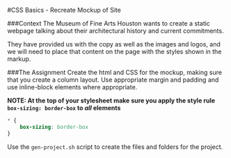 #CSS Basics - Recreate Mockup of Site

###Context
The Museum of Fine Arts Houston wants to create a static webpage talking about their architectural history and current commitments.  

They have provided us with the copy as well as the images and logos, and we will need to place that content on the page with the styles shown in the markup.

###The Assignment
Create the html and CSS for the mockup, making sure that you create a column layout. Use appropriate margin and padding and use inline-block elements where appropriate.

**NOTE: At the top of your stylesheet make sure you apply the style rule `box-sizing: border-box` to *all* elements**

```css
* {
    box-sizing: border-box
}
```

Use the `gen-project.sh` script to create the files and folders for the project. 
